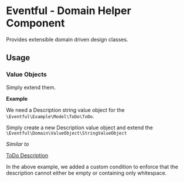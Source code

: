 # Eventful - Domain Helper Component

Provides extensible domain driven design classes.

## Usage

### Value Objects

Simply extend them.

__Example__

We need a Description string value object for the `\Eventful\Example\Model\ToDo\ToDo`.

Simply create a new Description value object and extend the `\Eventful\Domain\ValueObject\StringValueObject`

_Similar to_

[ToDo Description](https://github.com/swellphp/eventful/blob/master/src/Eventful/Example/Model/ToDo/Description.php)

In the above example, we added a custom condition to enforce that the description cannot either be empty or containing only whitespace.